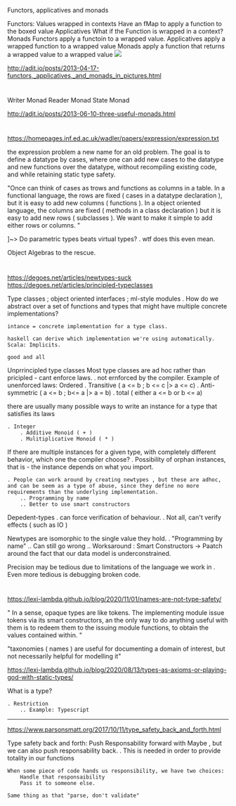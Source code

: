 Functors, applicatives and monads

Functors:
    Values wrapped in contexts
    Have an fMap to apply a function to the boxed value
Applicatives
    What if the Function is wrapped in a context?
Monads
    Functors apply a functoin to a wrapped value.
    Applicatives apply a wrapped function to a wrapped value
    Monads apply a function that returns a wrapped value to a wrapped value
    ![](2022-04-01-15-33-42.png)

http://adit.io/posts/2013-04-17-functors,_applicatives,_and_monads_in_pictures.html


# 

Writer Monad
Reader Monad
State Monad


http://adit.io/posts/2013-06-10-three-useful-monads.html

# 

https://homepages.inf.ed.ac.uk/wadler/papers/expression/expression.txt


the expression problem a new name for an old problem. 
The goal is to define a datatype by cases, where one can add new cases to the datatype and new functions over the datatype, without recompiling existing code, and while retaining static type safety. 


"Once can think of cases as trows and functions as columns in a table. 
In a functional language, the rows are fixed ( cases in a datatype declaration ), but it is easy to add new columns ( functions ). 
In a object oriented language, the columns are fixed ( methods in a class declaration ) but it is easy to add new rows ( subclasses ). 
We want to make it simple to add either rows or columns. 
"

]~> Do parametric types beats virtual types? 
    . wtf does this even mean. 

Object Algebras to the rescue. 




# 


https://degoes.net/articles/newtypes-suck
https://degoes.net/articles/principled-typeclasses

Type classes ; object oriented interfaces ; ml-style modules
    . How do we abstract over a set of functions and types that might have multiple concrete implementations?

    intance = concrete implementation for a type class. 

    haskell can derive which implementation we're using automatically. 
    Scala: Implicits. 

    good and all 


Unprrincipled type classes
    Most type classes are ad hoc rather than pricipled - cant enforce laws. 
        . not ernforced by the compiler. 
        Example of unenforced laws: 
            Ordered
                . Transitive ( a <= b ; b <= c  |> a <= c)
                . Anti-symmetric ( a <= b ; b<= a |> a = b)
                . total  ( either a <= b or b <= a)


there are usually many possible ways to write an instance for a type that satisfies its laws
    
    . Integer  
        . Additive Monoid ( + )
        . Mulitiplicative Monoid ( * )

If there are multiple instances for a given type, with completely different behavior, which one the compiler choose?
    . Possibility of orphan instances, that is - the instance depends on what you import. 

    . People can work around by creating newtypes , but these are adhoc, and can be seem as a type of abuse, since they define no more requirements than the underlying implementation. 
        .. Programming by name
        .. Better to use smart constructors
        
Depedent-types 
    . can force verification of behaviour. 
    . Not all, can't verify effects ( such as IO )


Newtypes are isomorphic to the single value they hold. 
    . "Programming by name" 
    .. Can still go wrong
    .. Worksaround  : Smart Constructors
        -> Paatch around the fact that our data model is underconstrained. 
    


Precision may be tedious due to limitations of the language we work in
    . Even more tedious is debugging broken code.



# 



https://lexi-lambda.github.io/blog/2020/11/01/names-are-not-type-safety/


"
In a sense, opaque types are like tokens. The implementing module issue tokens via its smart constructors, an the only way to do anything useful with them is to redeem them to the issuing module functions, to obtain the values contained within. 
"


"taxonomies ( names ) are useful for documenting a domain of interest, but not necessarily helpful for modelling it"




https://lexi-lambda.github.io/blog/2020/08/13/types-as-axioms-or-playing-god-with-static-types/



What is a type?

    . Restriction
        .. Example: Typescript



___




https://www.parsonsmatt.org/2017/10/11/type_safety_back_and_forth.html


Type safety back and forth:
    Push Responsability forward with Maybe , but we can also push responsability back.
        . This is needed in order to provide totality in our functions
    
    When some piece of code hands us responsibility, we have two choices:
        Handle that responsaibility
        Pass it to someone else.
    
    Same thing as that "parse, don't validate"
    



